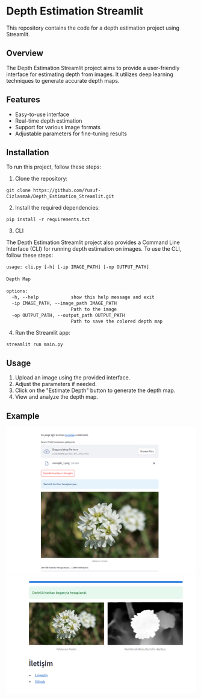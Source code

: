 # Depth Estimation Streamlit

This repository contains the code for a depth estimation project using Streamlit. 

## Overview
The Depth Estimation Streamlit project aims to provide a user-friendly interface for estimating depth from images. It utilizes deep learning techniques to generate accurate depth maps.

## Features
- Easy-to-use interface
- Real-time depth estimation
- Support for various image formats
- Adjustable parameters for fine-tuning results

## Installation
To run this project, follow these steps:

1. Clone the repository:
```
git clone https://github.com/Yusuf-Cizlasmak/Depth_Estimation_Streamlit.git
```

2. Install the required dependencies:
```
pip install -r requirements.txt
```
3. CLI

The Depth Estimation Streamlit project also provides a Command Line Interface (CLI) for running depth estimation on images. To use the CLI, follow these steps:

```
usage: cli.py [-h] [-ip IMAGE_PATH] [-op OUTPUT_PATH]

Depth Map

options:
  -h, --help            show this help message and exit
  -ip IMAGE_PATH, --image_path IMAGE_PATH
                        Path to the image
  -op OUTPUT_PATH, --output_path OUTPUT_PATH
                        Path to save the colored depth map
```





4. Run the Streamlit app:
```
streamlit run main.py
```

## Usage
1. Upload an image using the provided interface.
2. Adjust the parameters if needed.
3. Click on the "Estimate Depth" button to generate the depth map.
4. View and analyze the depth map.


## Example
![alt text](image-2.png)
![alt text](image-1.png)